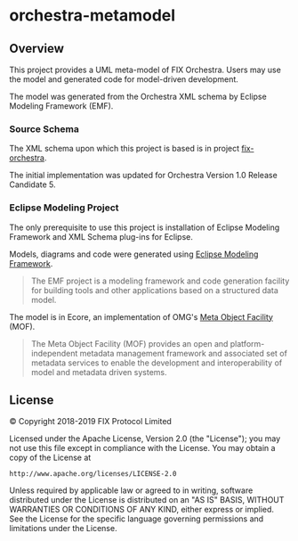 # orchestra-metamodel

## Overview
This project provides a UML meta-model of FIX Orchestra. Users may use the model and generated code for model-driven development.

The model was generated from the Orchestra XML schema by Eclipse Modeling Framework (EMF). 

### Source Schema
The XML schema upon which this project is based is in project [fix-orchestra](https://github.com/FIXTradingCommunity/fix-orchestra). 

The initial implementation was updated for Orchestra Version 1.0 Release Candidate 5.

### Eclipse Modeling Project
The only prerequisite to use this project is installation of Eclipse Modeling Framework and XML Schema plug-ins for Eclipse.

Models, diagrams and code were generated using [Eclipse Modeling Framework](https://www.eclipse.org/modeling/emf/).

> The EMF project is a modeling framework and code generation facility for building tools and other applications based on a structured data model. 

The model is in Ecore, an implementation of OMG's [Meta Object Facility](https://www.omg.org/spec/MOF/) (MOF). 

> The Meta Object Facility (MOF) provides an open and platform-independent metadata management framework and associated
set of metadata services to enable the development and interoperability of model and metadata driven systems.

## License
© Copyright 2018-2019 FIX Protocol Limited

Licensed under the Apache License, Version 2.0 (the "License");
you may not use this file except in compliance with the License.
You may obtain a copy of the License at

    http://www.apache.org/licenses/LICENSE-2.0

Unless required by applicable law or agreed to in writing, software
distributed under the License is distributed on an "AS IS" BASIS,
WITHOUT WARRANTIES OR CONDITIONS OF ANY KIND, either express or implied.
See the License for the specific language governing permissions and
limitations under the License.
